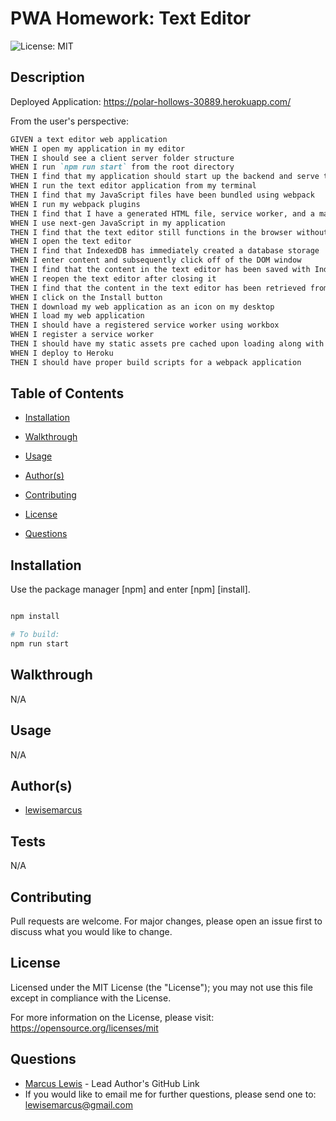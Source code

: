 # PWA Homework: Text Editor

![License: MIT ](https://img.shields.io/badge/License-MIT-informational)

## Description

Deployed Application: https://polar-hollows-30889.herokuapp.com/

From the user's perspective:

```md
GIVEN a text editor web application
WHEN I open my application in my editor
THEN I should see a client server folder structure
WHEN I run `npm run start` from the root directory
THEN I find that my application should start up the backend and serve the client
WHEN I run the text editor application from my terminal
THEN I find that my JavaScript files have been bundled using webpack
WHEN I run my webpack plugins
THEN I find that I have a generated HTML file, service worker, and a manifest file
WHEN I use next-gen JavaScript in my application
THEN I find that the text editor still functions in the browser without errors
WHEN I open the text editor
THEN I find that IndexedDB has immediately created a database storage
WHEN I enter content and subsequently click off of the DOM window
THEN I find that the content in the text editor has been saved with IndexedDB
WHEN I reopen the text editor after closing it
THEN I find that the content in the text editor has been retrieved from our IndexedDB
WHEN I click on the Install button
THEN I download my web application as an icon on my desktop
WHEN I load my web application
THEN I should have a registered service worker using workbox
WHEN I register a service worker
THEN I should have my static assets pre cached upon loading along with subsequent pages and static assets
WHEN I deploy to Heroku
THEN I should have proper build scripts for a webpack application
```

## Table of Contents

-   [Installation](#installation)

-   [Walkthrough](#walkthrough)

-   [Usage](#usage)

-   [Author(s)](#authors)

-   [Contributing](#contributing)

-   [License](#license)

-   [Questions](#questions)

## Installation

Use the package manager [npm] and enter [npm] [install].

```bash

npm install

# To build:
npm run start

```

## Walkthrough

N/A

## Usage

N/A

## Author(s)

-   [lewisemarcus](https://github.com/lewisemarcus)

## Tests

N/A

## Contributing

Pull requests are welcome. For major changes, please open an issue first to discuss what you would like to change.

## License

Licensed under the MIT License (the "License"); you may not use this file except in compliance with the License.

For more information on the License, please visit: https://opensource.org/licenses/mit

## Questions

-   [Marcus Lewis](https://github.com/lewisemarcus) - Lead Author's GitHub Link
-   If you would like to email me for further questions, please send one to: <lewisemarcus@gmail.com>
